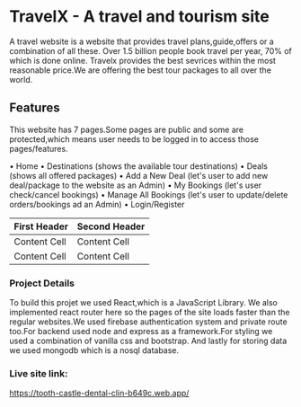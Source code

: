 # TravelX - A travel and tourism site

A travel website is a website that provides travel plans,guide,offers or a combination of all these. Over 1.5 billion people book travel per year, 70% of which is done online.
Travelx provides the best sevrices within the most reasonable price.We are offering the best tour packages to all over the world.

## Features
This website has 7 pages.Some pages are public and some are protected,which means user needs to be logged in to access those pages/features.

• Home
• Destinations (shows the available tour destinations)
• Deals (shows all offered packages)
• Add a New Deal (let's user to add new deal/package to the website as an Admin)
• My Bookings (let's user check/cancel bookings)
• Manage All Bookings (let's user to update/delete orders/bookings ad an Admin)
• Login/Register 

First Header  | Second Header
------------- | -------------
Content Cell  | Content Cell
Content Cell  | Content Cell
### Project Details
To build this projet we used React,which is a JavaScript Library. We also implemented react router here so the pages of the site loads faster than the regular websites.We used firebase authentication system and private route too.For backend used node and express as a framework.For styling we used a combination of vanilla css and bootstrap.
And lastly for storing data we used mongodb which is a nosql database.


### Live site link:
https://tooth-castle-dental-clin-b649c.web.app/